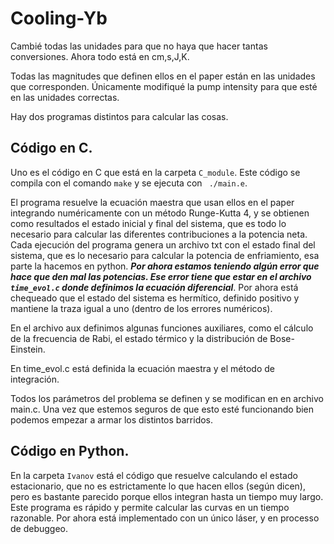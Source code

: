 # Cooling-Yb

Cambié todas las unidades para que no haya que hacer tantas conversiones. Ahora todo está en cm,s,J,K. 

Todas las magnitudes que definen ellos en el paper están en las unidades que corresponden. Únicamente modifiqué la pump intensity para que esté en las unidades correctas. 

Hay dos programas distintos para calcular las cosas. 

## Código en C.

Uno es el código en C que está en la carpeta ```C_module```. Este código se compila con el comando ```make``` y se ejecuta con ``` ./main.e```.

El programa resuelve la ecuación maestra que usan ellos en el paper integrando numéricamente con un método Runge-Kutta 4, y se obtienen como resultados el estado inicial y final del sistema, que es todo lo necesario para calcular las diferentes contribuciones a la potencia neta. Cada ejecución del programa genera un archivo txt con el estado final del sistema, que es lo necesario para calcular la potencia de enfriamiento, esa parte la hacemos en python. ***Por ahora estamos teniendo algún error que hace que den mal las potencias. Ese error tiene que estar en el archivo ```time_evol.c``` donde definimos la ecuación diferencial***. Por ahora está chequeado que el estado del sistema es hermítico, definido positivo y mantiene la traza igual a uno (dentro de los errores numéricos).

En el archivo aux definimos algunas funciones auxiliares, como el cálculo de la frecuencia de Rabi, el estado térmico y la distribución de Bose-Einstein. 

En time_evol.c está definida la ecuación maestra y el método de integración. 

Todos los parámetros del problema se definen y se modifican en en archivo main.c. Una vez que estemos seguros de que esto esté funcionando bien podemos empezar a armar los distintos barridos. 

## Código en Python.

En la carpeta ```Ivanov``` está el código que resuelve calculando el estado estacionario, que no es estrictamente lo que hacen ellos (según dicen), pero es bastante parecido porque ellos integran hasta un tiempo muy largo. Este programa es rápido y permite calcular las curvas en un tiempo razonable. Por ahora está implementado con un único láser, y en processo de debuggeo. 

